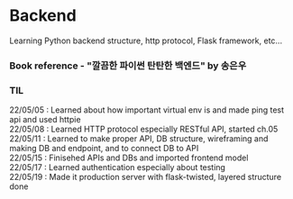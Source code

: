 # Backend
Learning Python backend structure, http protocol, Flask framework, etc...

### Book reference - "깔끔한 파이썬 탄탄한 백엔드" by 송은우

### TIL
22/05/05 : Learned about how important virtual env is and made ping test api and used httpie <br/>
22/05/08 : Learned HTTP protocol especially RESTful API, started ch.05 <br/>
22/05/11 : Learned to make proper API, DB structure, wireframing and making DB and endpoint, and to connect DB to API <br/>
22/05/15 : Finisehed APIs and DBs and imported frontend model <br/>
22/05/17 : Learned authentication especially about testing <br/>
22/05/19 : Made it production server with flask-twisted, layered structure done <br/>
